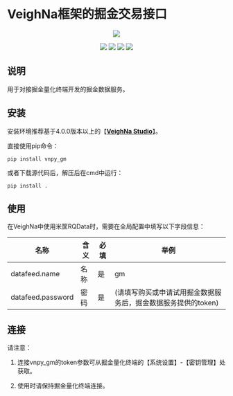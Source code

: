 # VeighNa框架的掘金交易接口

<p align="center">
  <img src ="https://vnpy.oss-cn-shanghai.aliyuncs.com/vnpy-logo.png"/>
</p>

<p align="center">
    <img src ="https://img.shields.io/badge/version-1.2.0-blueviolet.svg"/>
    <img src ="https://img.shields.io/badge/platform-windows|linux|macos-yellow.svg"/>
    <img src ="https://img.shields.io/badge/python-3.10|3.11|3.12|3.13-blue.svg" />
    <img src ="https://img.shields.io/github/license/vnpy/vnpy.svg?color=orange"/>
</p>

## 说明

用于对接掘金量化终端开发的掘金数据服务。

## 安装

安装环境推荐基于4.0.0版本以上的【[**VeighNa Studio**](https://www.vnpy.com)】。

直接使用pip命令：

```
pip install vnpy_gm
```

或者下载源代码后，解压后在cmd中运行：

```
pip install .
```

## 使用

在VeighNa中使用米筐RQData时，需要在全局配置中填写以下字段信息：

|名称|含义|必填|举例|
|---------|----|---|---|
|datafeed.name|名称|是|gm|
|datafeed.password|密码|是|(请填写购买或申请试用掘金数据服务后，掘金数据服务提供的token)|

## 连接

请注意：

1. 连接vnpy_gm的token参数可从掘金量化终端的【系统设置】-【密钥管理】处获取。

2. 使用时请保持掘金量化终端连接。
